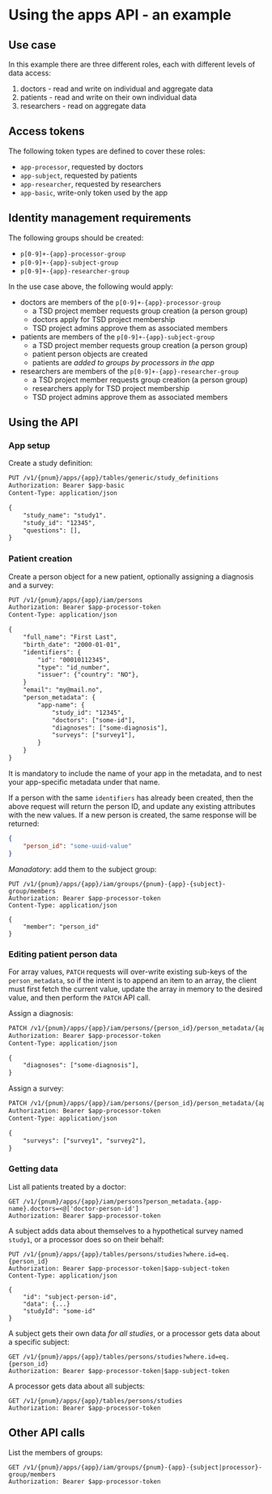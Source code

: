 
# Using the apps API - an example

## Use case

In this example there are three different roles, each with different levels of data access:

1. doctors - read and write on individual and aggregate data
2. patients - read and write on their own individual data
3. researchers - read on aggregate data

## Access tokens

The following token types are defined to cover these roles:

* `app-processor`, requested by doctors
* `app-subject`, requested by patients
* `app-researcher`, requested by researchers
* `app-basic`, write-only token used by the app

## Identity management requirements

The following groups should be created:
* `p[0-9]+-{app}-processor-group`
* `p[0-9]+-{app}-subject-group`
* `p[0-9]+-{app}-researcher-group`

In the use case above, the following would apply:

* doctors are members of the `p[0-9]+-{app}-processor-group`
  * a TSD project member requests group creation (a person group)
  * doctors apply for TSD project membership
  * TSD project admins approve them as associated members
* patients are members of the `p[0-9]+-{app}-subject-group`
  * a TSD project member requests group creation (a person group)
  * patient person objects are created
  * patients are _added to groups by processors in the app_
* researchers are members of the `p[0-9]+-{app}-researcher-group`
  * a TSD project member requests group creation (a person group)
  * researchers apply for TSD project membership
  * TSD project admins approve them as associated members

## Using the API

### App setup

Create a study definition:
```txt
PUT /v1/{pnum}/apps/{app}/tables/generic/study_definitions
Authorization: Bearer $app-basic
Content-Type: application/json

{
    "study_name": "study1".
    "study_id": "12345",
    "questions": [],
}
```

### Patient creation

Create a person object for a new patient, optionally assigning a diagnosis and a survey:
```txt
PUT /v1/{pnum}/apps/{app}/iam/persons
Authorization: Bearer $app-processor-token
Content-Type: application/json

{
    "full_name": "First Last",
    "birth_date": "2000-01-01",
    "identifiers": {
        "id": "00010112345",
        "type": "id_number",
        "issuer": {"country": "NO"},
    }
    "email": "my@mail.no",
    "person_metadata": {
        "app-name": {
            "study_id": "12345",
            "doctors": ["some-id"],
            "diagnoses": ["some-diagnosis"],
            "surveys": ["survey1"],
        }
    }
}
```

It is mandatory to include the name of your app in the metadata, and to nest your app-specific metadata under that name.

If a person with the same `identifiers` has already been created, then the above request will return the person ID, and update any existing attributes with the new values. If a new person is created, the same response will be returned:
```json
{
    "person_id": "some-uuid-value"
}
```

_Manadatory_: add them to the subject group:
```
PUT /v1/{pnum}/apps/{app}/iam/groups/{pnum}-{app}-{subject}-group/members
Authorization: Bearer $app-processor-token
Content-Type: application/json

{
    "member": "person_id"
}
```

### Editing patient person data

For array values, `PATCH` requests will over-write existing sub-keys of the `person_metadata`, so if the intent is to append an item to an array, the client must first fetch the current value, update the array in memory to the desired value, and then perform the `PATCH` API call.

Assign a diagnosis:
```txt
PATCH /v1/{pnum}/apps/{app}/iam/persons/{person_id}/person_metadata/{app-name}.diagnoses
Authorization: Bearer $app-processor-token
Content-Type: application/json

{
    "diagnoses": ["some-diagnosis"],
}
```

Assign a survey:
```txt
PATCH /v1/{pnum}/apps/{app}/iam/persons/{person_id}/person_metadata/{app-name}.surveys
Authorization: Bearer $app-processor-token
Content-Type: application/json

{
    "surveys": ["survey1", "survey2"],
}
```

### Getting data

List all patients treated by a doctor:
```
GET /v1/{pnum}/apps/{app}/iam/persons?person_metadata.{app-name}.doctors=<@['doctor-person-id']
Authorization: Bearer $app-processor-token
```

A subject adds data about themselves to a hypothetical survey named `study1`, or a processor does so on their behalf:
```
PUT /v1/{pnum}/apps/{app}/tables/persons/studies?where.id=eq.{person_id}
Authorization: Bearer $app-processor-token|$app-subject-token
Content-Type: application/json

{
    "id": "subject-person-id",
    "data": {...}
    "studyId": "some-id"
}
```

A subject gets their own data _for all studies_, or a processor gets data about a specific subject:
```
GET /v1/{pnum}/apps/{app}/tables/persons/studies?where.id=eq.{person_id}
Authorization: Bearer $app-processor-token|$app-subject-token
```

A processor gets data about all subjects:
```
GET /v1/{pnum}/apps/{app}/tables/persons/studies
Authorization: Bearer $app-processor-token
```

## Other API calls

List the members of groups:
```
GET /v1/{pnum}/apps/{app}/iam/groups/{pnum}-{app}-{subject|processor}-group/members
Authorization: Bearer $app-processor-token
```

